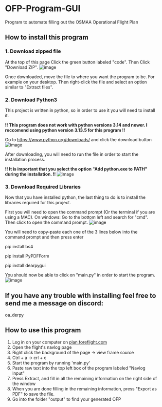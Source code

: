 # OFP-Program-GUI
Program to automate filling out the OSMAA Operational Flight Plan

## How to install this program
### 1. Download zipped file
At the top of this page Click the green button labeled "code". Then Click "Download ZIP".
![image](https://github.com/user-attachments/assets/76a53753-5966-45e8-b020-3af8077f92e2)

Once downloaded, move the file to where you want the program to be. For example on your desktop. 
Then right-click the file and select an option similar to "Extract files".

### 2. Download Python3
This project is written in python, so in order to use it you will need to install it.

**!! This program does not work with python versions 3.14 and newer. I reccomend using python version 3.13.5 for this program !!**

Go to https://www.python.org/downloads/ and click the download button
![image](https://github.com/user-attachments/assets/031b6f65-386e-4210-9851-44c2b43253bf)

After downloading, you will need to run the file in order to start the installation process.

**!! It is important that you select the option "Add python.exe to PATH" during the installation. !!**
![image](https://github.com/user-attachments/assets/859278b4-271e-44d9-97ae-9fa3449145f9)


### 3. Download Required Libraries
Now that you have installed python, the last thing to do is to install the libraries required for this project.

First you will need to open the command prompt (Or the terminal if you are using a MAC).
On windows: Go to the bottom left and search for "cmd". Then click to open the command prompt.
![image](https://github.com/user-attachments/assets/e51ce63e-0106-4d81-9cd5-3f95600f0418)

You will need to copy-paste each one of the 3 lines below into the command prompt and then press enter

pip install bs4

pip install PyPDFForm

pip install dearpygui

You should now be able to click on "main.py" in order to start the program.
![image](https://github.com/user-attachments/assets/5125b5e4-d41e-4ebe-915a-35dba51e00c8)


## If you have any trouble with installing feel free to send me a message on discord:
oa_derpy


## How to use this program
1. Log in on your computer on [plan.foreflight.com](https://plan.foreflight.com/)
1. Open the flight's navlog page
2. Right click the background of the page -> view frame source
3. Ctrl + a -> crl + c
4. Start the program by running 'main.py'
5. Paste raw text into the top left box of the program labeled "Navlog Input"
6. Press Extract, and fill in all the remaining information on the right side of the window
7. When you are done filling in the remaining information, press "Export as PDF" to save the file.
8. Go into the folder "output" to find your generated OFP
